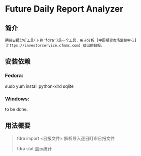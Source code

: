 Future Daily Report Analyzer
============================

简介
----
    期货日报分析工具(下称'fdra')是一个工具，用于分析 [中国期货市场监控中心](https://investorservice.cfmmc.com) 给出的日报。  

安装依赖
-------

###  Fedora:
   sudo yum install python-xlrd sqlite

###  Windows:
   to be done.

用法概要
-------
>fdra import <日报文件>     解析导入逐日盯市日报文件
>
>fdra stat                  显示统计
>
